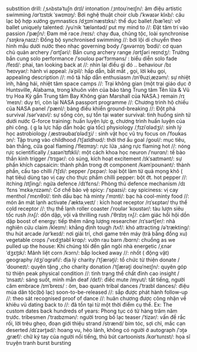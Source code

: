 substition drill: /ˌsʌbstəˈtuʃn drɪl/
intonation /ˌɪntoʊˈneɪʃn/: âm điệu
artistic swimming /ɑrˈtɪstɪk ˈswɪmɪŋ/: Bơi nghệ thuật
choir club /ˈkwaɪər klʌb/: câu lạc bộ hợp xướng
gymnastics /dʒɪmˈnæstɪks/: thể dục
ballet /bæˈleɪ/: vở ballet
uniquely talented: /yuˈnik ˈtæləntəd/
put my mind to //: Đặt tâm trí vào
passion /ˈpæʃn/: Đam mê
race /reɪs/: chạy đua, chủng tộc, loài
synchronise /ˈsɪŋkrəˌnaɪz/: Đồng bộ
synchronised swimming //: bơi lội di chuyển theo hình mẫu dưới nước theo nhạc
governing body /ˈɡʌvərnɪŋ ˈbɑdi/: cơ quan chủ quản
archery /ˈɑrtʃəri/: Bắn cung
archery range  /ɑrtʃəri reɪndʒ/: Trường bắn cung
solo performance /ˈsoʊloʊ pərˈfɔrməns/ : biểu diễn solo
fade /feɪd/: phai, tan
looking back at //: nhìn lại điều gì đó ..
behaviour /bɪˈheɪvyər/: hành vi
appeal: /əˈpil/: hấp dẫn, bắt mắt , gọi, lời kêu gọi,
appealing description //: mô tả hấp dẫn
enthusiasm /ɪnˈθuziˌæzəm/: sự nhiệt ình, hăng hái, nhiệt tâm
space camps //: Trại không gian (một trại giáo dục ở Huntsville, Alabama, trong khuôn viên của bảo tàng Trung tâm Tên lửa & Vũ trụ Hoa Kỳ gần Trung tâm Bay Không gian Marshall của NASA.)
remain /rɪˈmeɪn/: duy trì, còn lại
NASA passport programme //: Chương trình hộ chiếu của NASA
panel /ˈpænl/: bảng điều khiển
ground-breaking //: Đột phá
survival /sərˈvaɪvl/: sự sống còn, sự tồn tại
water survival: tình huống sinh tử dưới nước
G-force training: huấn luyện lực g, chương trình huấn luyện của phi công. ( g la lực hấp dẫn hoặc gia tốc)
physiology /ˌfɪziˈɑlədʒi/: sinh lý học
astrobiology /ˌæstrəʊbaɪˈɒlədʒi/ : sinh vật học vũ trụ
focus on /ˈfoʊkəs ɔn/: Tập trung vào
childhood /ˈtʃaɪldhʊd/: thời thơ ấu
goal /ɡoʊl/: mục tiêu, bàn thắng, cửa goal
flaming /ˈfleɪmɪŋ/: rực lửa ,sáng rực
flaming hot //: nóng rực
scientifically /ˌsaɪənˈtɪfɪkli/: một cách khoa học
neuron /ˈnʊrɑn/: tế bào thần kinh
trigger /ˈtrɪɡər/: cò súng, kích hoạt
excitement /ɪkˈsaɪtmənt/: sự phấn khích
capsaicin: thành phần trong ớt
component /kəmˈpoʊnənt/: thành phần, cấu tạo
chilli /ˈtʃɪli/:
pepper /ˈpɛpər/: loại bột làm từ quả mọng khô ( hạt tiêu) dùng tạo vị cay cho thực phẩm
chilli pepper: bột ớt.
hot pepper //:
itching /ɪtʃing/: ngứa
defence /dɪˈfɛns/: Phòng thủ
defence mechanism /dɪˈfɛns ˈmɛkəˌnɪzəm/: Cơ chế bảo vệ
spicy: /ˈspaɪsi/: cay
spiciness: vị cay
menthol /ˈmɛnθɔl/: tinh dầu bạc hà
minty /ˈmɪnti/: bạc hà
cool-minty food //: món ăn mát lạnh
activate /ˈæktəˌveɪt/ : kích hoạt
receptor /rɪˈsɛptər/ thụ thể
cold receptor //: thụ thể lạnh
roller coaster /ˈroʊlər ˈkoʊstər/: tàu lượn siêu tốc
rush /rʌʃ/: dồn dập, vội vã
thrilling rush /ˈθrɪlɪŋ rʌʃ/: cảm giác hồi hội dồn dập
boost of energy: tiếp thêm năng lượng
researcher /rɪˈsərtʃer/: nhà nghiên cứu
claim /kleɪm/: khẳng định
tough /tʌf/: khó
attracting /əˈtrækting/: thu hút
arcade /ɑrˈkeɪd/: nơi giải trí, chơi game trên máy (trả bằng đồng xu)
vegetable crops /ˈvɛdʒtəbl krɑp/: vườn rau
barn /bɑrn/: chuồng
as we pulled up the house: Khi chúng tôi đến gần ngôi nhà
energetic /ˌɛnərˈdʒɛt̮ɪk/: Mãnh liệt
corn /kɔrn/: bắp
locked away //: nhốt ( động vật)
geography /dʒiˈɑɡrəfi/: địa lý
charity /ˈtʃærət̮i/: tổ chức từ thiện
donate /ˈdoʊneɪt/: quyên tặng ,cho
charity donation /ˈtʃærət̮i doʊˈneɪʃn/: quyên góp từ thiện
peak physical condition //: tình trạng thể chất đỉnh cao
insight /ˈɪnsaɪt/: sáng suốt, minh mẫn
deaf /dɛf/: điếc
mute /myut/: tắt tiếng, người câm
embrace /ɪmˈbreɪs/ : ôm, bao quanh
tribal dances /ˈtraɪbl dances/: điệu múa dân tộc(bộ lạc)
soon-to-be-released //: sắp được phát hành
follow-up //: theo sát
recognised proof of dance //: huân chương được công nhận về khiêu vũ
dating back to //: đã tồn tại từ một thời điểm cụ thể. Ex: The custom dates back hundreds of years: Phong tục có từ hàng trăm năm trước.
tribesmen /ˈtraɪbzmən/: người trong bô lạc
teaser /ˈtizər/: vấn đề rắc rối, lời trêu ghẹo, đoạn giới thiệu
strand /strænd/ bím tóc, sợi chỉ, mắc cạn
deserted /dɪˈzərt̮əd/: hoang vu, hẻo lánh, không có người ở
autograph /ˈɔt̮əˌɡræf/: chữ ký tay của người nổi tiếng, thủ bút
cartoonists /kɑrˈtunɪst/: họa sĩ truyện tranh
burst
bursting